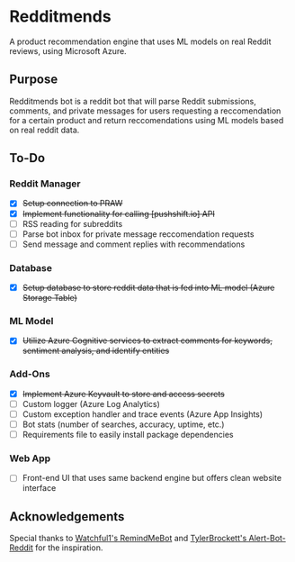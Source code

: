 # Redditmends
A product recommendation engine that uses ML models on real Reddit reviews, using Microsoft Azure.

## Purpose
Redditmends bot is a reddit bot that will parse Reddit submissions, comments, and private messages for users requesting a reccomendation for a certain product and return reccomendations using ML models based on real reddit data.

## To-Do
### Reddit Manager
- [x] ~~Setup connection to PRAW~~
- [x] ~~Implement functionality for calling [pushshift.io] API~~
- [ ] RSS reading for subreddits
- [ ] Parse bot inbox for private message reccomendation requests
- [ ] Send message and comment replies with recommendations

### Database
- [x] ~~Setup database to store reddit data that is fed into ML model (Azure Storage Table)~~

### ML Model
- [x] ~~Utilize Azure Cognitive services to extract comments for keywords, sentiment analysis, and identify entities~~

### Add-Ons
- [x] ~~Implement Azure Keyvault to store and access secrets~~
- [ ] Custom logger (Azure Log Analytics)
- [ ] Custom exception handler and trace events (Azure App Insights)
- [ ] Bot stats (number of searches, accuracy, uptime, etc.)
- [ ] Requirements file to easily install package dependencies

### Web App
- [ ] Front-end UI that uses same backend engine but offers clean website interface

## Acknowledgements
Special thanks to [Watchful1's RemindMeBot](https://github.com/Watchful1/RemindMeBot) and [TylerBrockett's Alert-Bot-Reddit](https://github.com/tylerbrockett/Alert-Bot-Reddit) for the inspiration.
